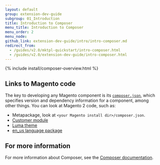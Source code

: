 ```yaml
---
layout: default
group: extension-dev-guide
subgroup: 01_Introduction
title: Introduction to Composer
menu_title: Introduction to Composer
menu_order: 2
menu_node: 
github_link: extension-dev-guide/intro/intro-composer.md
redirect_from: 
  - /guides/v2.0/mktpl-quickstart/intro-composer.html
  - /guides/v2.0/extension-dev-guide/intro-composer.html
---
```


{% include install/composer-overview.html %}

## Links to Magento code
The key to developing any Magento component is its <a href="https://getcomposer.org/doc/04-schema.md" target="_blank">`composer.json`</a>, which specifies version and dependency information for a component, among other things. You can look at Magento 2 code, such as:

*	Metapackage, look at `<your Magento install dir>/composer.json`.
*	<a href="{{ site.mage2000url }}app/code/Magento/Customer/composer.json" target="_blank">Customer module</a>
*	<a href="{{ site.mage2000url }}app/design/frontend/Magento/luma/composer.json" target="_blank">Luma theme</a>
*	<a href="{{ site.mage2000url }}app/i18n/magento/en_us/composer.json" target="_blank">en_us language package</a>

## For more information
For more information about Composer, see the <a href="https://getcomposer.org/doc/00-intro.md" target="_blank">Composer documentation</a>.



